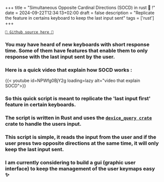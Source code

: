+++
title = "Simultaneous Opposite Cardinal Directions (SOCD) in rust 🦀 !"
date = 2024-09-22T12:34:13+02:00
draft = false
description = "Replicate the feature in certains keyboard to keep the last input sent"
tags = ['rust']
+++

[`🐙 Github source here 🐙`](https://github.com/RealColorDream/socd)


### You may have heard of new keyboards with short response time. Some of them have features that enable them to only response with the last input sent by the user.

### Here is a quick video that explain how SOCD works :

{{< youtube id=NPWfg0BjY2g loading=lazy alt="video that explain SOCD">}}

### So this quick script is meant to replicate the 'last input first' feature in certain keyboards.

### The script is written in Rust and uses the [`device_query crate`](https://crates.io/crates/device_query) crate to handle the users input.

### This script is simple, it reads the input from the user and if the user press two opposite directions at the same time, it will only keep the last input sent.

### I am currently considering to build a gui (graphic user interface) to keep the management of the user keymaps easy ✨
